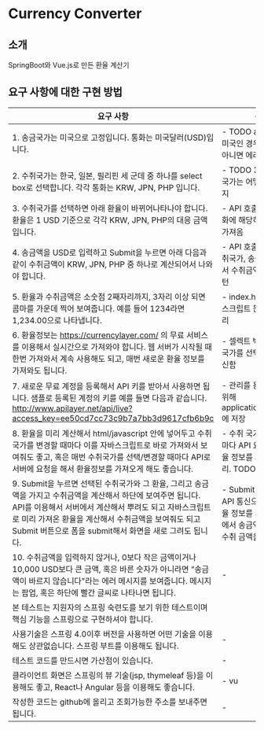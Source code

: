 # Currency Converter  
## 소개 
SpringBoot와 Vue.js로 만든 환율 계산기  

## 요구 사항에 대한 구현 방법 
|요구 사항|구현|
|---|---|
|1. 송금국가는 미국으로 고정입니다. 통화는 미국달러(USD)입니다.|- TODO api 확인해서 미국인 경우만 실행하고 아니면 에러 발생시키기 |  
|2. 수취국가는 한국, 일본, 필리핀 세 군데 중 하나를 select box로 선택합니다. 각각 통화는 KRW, JPN, PHP 입니다.  |- TODO 3개 국가 이외 국가는 어떻게 처리할건지|  
|3. 수취국가를 선택하면 아래 환율이 바뀌어나타나야 합니다. 환율은 1 USD 기준으로 각각 KRW, JPN, PHP의 대응 금액입니다. |- API 호출을 통해서 통화에 해당하는 환율 정보 가져옴| 
|4. 송금액을 USD로 입력하고 Submit을 누르면 아래 다음과 같이 수취금액이 KRW, JPN, PHP 중 하나로 계산되어서 나와야 합니다. |- API 호출을 통해서 수취국가, 송금액를 이용해서 수취금액을 계산 후 리턴|  
|5. 환율과 수취금액은 소숫점 2째자리까지, 3자리 이상 되면 콤마를 가운데 찍어 보여줍니다. 예를 들어 1234라면 1,234.00으로 나타냅니다. |- index.html에서 자바스크립트 문법을 통해 처리| 
|6. 환율정보는 https://currencylayer.com/ 의 무료 서비스를 이용해서 실시간으로 가져와야 합니다. 웹 서버가 시작될 때 한번 가져와서 계속 사용해도 되고, 매번 새로운 환율 정보를 가져와도 됩니다. |- 셀렉트 박스에서 수취 국가를 선택할때마다 통신함| 
|7. 새로운 무료 계정을 등록해서 API 키를 받아서 사용하면 됩니다. 샘플로 등록된 계정의 키를 예를 들면 다음과 같습니다. http://www.apilayer.net/api/live?access_key=ee50cd7cc73c9b7a7bb3d9617cfb6b9c| - 관리를 용이하게 하기 위해 application.properties에 저장 |
|8. 환율을 미리 계산해서 html/javascript 안에 넣어두고 수취국가를 변경할 때마다 이를 자바스크립트로 바로 가져와서 보여줘도 좋고, 혹은 매번 수취국가를 선택/변경할 때마다 API로 서버에 요청을 해서 환율정보를 가져오게 해도 좋습니다. |- 수취 국가를 선택할때마다 API 요청을 하고 환율 정보를 가져오도록 처리. TODO 왜?|
|9. Submit을 누르면 선택된 수취국가와 그 환율, 그리고 송금액을 가지고 수취금액을 계산해서 하단에 보여주면 됩니다. API를 이용해서 서버에서 계산해서 뿌려도 되고 자바스크립트로 미리 가져온 환율을 계산해서 수취금액을 보여줘도 되고 Submit 버튼으로 폼을 submit해서 화면을 새로 그려도 됩니다. |- Submit 버튼을 누르면 API 통신으로 새로운 환율 정보를 가져오고 서버에서 송금액과 계산해서 수취 금액을 반환.| 
|10. 수취금액을 입력하지 않거나, 0보다 작은 금액이거나 10,000 USD보다 큰 금액, 혹은 바른 숫자가 아니라면 “송금액이 바르지 않습니다"라는 에러 메시지를 보여줍니다. 메시지는 팝업, 혹은 하단에 빨간 글씨로 나타나면 됩니다. |-  |
|본 테스트는 지원자의 스프링 숙련도를 보기 위한 테스트이며 핵심 기능을 스프링으로 구현하셔야 합니다.
사용기술은 스프링 4.0이후 버전을 사용하면 어떤 기술을 이용해도 상관없습니다. 스프링 부트를 이용해도 됩니다.|- |
|테스트 코드를 만드시면 가산점이 있습니다.| - |
|클라이언트 화면은 스프링의 뷰 기술(jsp, thymeleaf 등)을 이용해도 좋고, React나 Angular 등을 이용해도 좋습니다.| - vu|
|작성한 코드는 github에 올리고 조회가능한 주소를 보내주면 됩니다.| - |